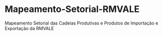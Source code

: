 # Mapeamento-Setorial-RMVALE
Mapeamento Setorial das Cadeias Produtivas e Produtos de Importação e Exportação da RMVALE
